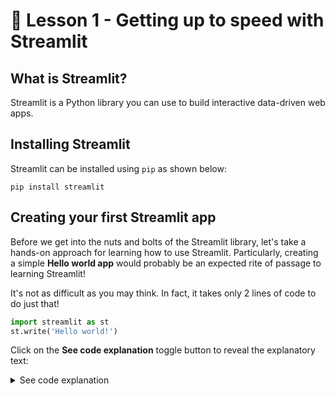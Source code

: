 # 📓 Lesson 1 - Getting up to speed with Streamlit

## What is Streamlit?

Streamlit is a Python library you can use to build interactive data-driven web apps.

## Installing Streamlit

Streamlit can be installed using `pip` as shown below:

```
pip install streamlit
```

## Creating your first Streamlit app

Before we get into the nuts and bolts of the Streamlit library, let's take a hands-on approach for learning how to use Streamlit. Particularly, creating a simple **Hello world app** would probably be an expected rite of passage to learning Streamlit!

It's not as difficult as you may think. In fact, it takes only 2 lines of code to do just that!

```Python
import streamlit as st
st.write('Hello world!')
```

Click on the **See code explanation** toggle button to reveal the explanatory text:

<details>
<summary>See code explanation</summary>

Here's a line-by-line breakdown of the code:
  1. Import the `streamlit` library as `st` (so that we can later refer to `streamlit` literally as `st` instead of having to type the full word `streamlit`.
  2. Use `st.write` to write a text output and inside the `st.write` command we use the `'Hello world!'` string as the input argument.
</details>

